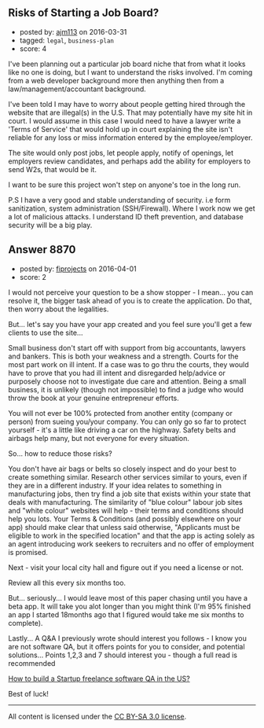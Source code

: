 ## Risks of Starting a Job Board?

- posted by: [ajm113](https://stackexchange.com/users/4562363/ajm113) on 2016-03-31
- tagged: `legal`, `business-plan`
- score: 4

<p>I've been planning out a particular job board niche that from what it looks like no one is doing, but I want to understand the risks involved. I'm coming from a web developer background more then anything then from a law/management/accountant background.</p>

<p>I've been told I may have to worry about people getting hired through the website that are illegal(s) in the U.S. That may potentially have my site hit in court. I would assume in this case I would need to have a lawyer write a 'Terms of Service' that would hold up in court explaining the site isn't reliable for any loss or miss information entered by the employee/employer.</p>

<p>The site would only post jobs, let people apply, notify of openings, let employers review candidates, and perhaps add the ability for employers to send W2s, that would be it.</p>

<p>I want to be sure this project won't step on anyone's toe in the long run.</p>

<p>P.S I have a very good and stable understanding of security. i.e form sanitization, system administration (SSH/Firewall). Where I work now we get a lot of malicious attacks. I understand ID theft prevention, and database security will be a big play.</p>



## Answer 8870

- posted by: [fiprojects](https://stackexchange.com/users/5370155/fiprojects) on 2016-04-01
- score: 2

<p>I would not perceive your question to be a show stopper - I mean... you can resolve it, the bigger task ahead of you is to create the application. Do that, then worry about the legalities.</p>

<p>But... let's say you have your app created and you feel sure you'll get a few clients to use the site...</p>

<p>Small business don't start off with support from big accountants, lawyers and bankers. This is both your weakness and a strength. Courts for the most part work on ill intent. If a case was to go thru the courts, they would have to prove that you had ill intent and disregarded help/advice or purposely choose not to investigate due care and attention. Being a small business, it is unlikely (though not impossible) to find a judge who would throw the book at your genuine entrepreneur efforts.</p>

<p>You will not ever be 100% protected from another entity (company or person) from sueing you/your company. You can only go so far to protect yourself - it's a little like driving a car on the highway. Safety belts and airbags help many, but not everyone for every situation.</p>

<p>So... how to reduce those risks? </p>

<p>You don't have air bags or belts so closely inspect and do your best to create something similar. Research other services similar to yours, even if they are in a different industry. If your idea relates to something in manufacturing jobs, then try find a job site that exists within your state that deals with manufacturing. The similarity of "blue colour" labour job sites and "white colour" websites will help - their terms and conditions should help you lots. Your Terms &amp; Conditions (and possibly elsewhere on your app) should make clear that unless said otherwise, "Applicants must be eligible to work in the specified location" and that the app is acting solely as an agent introducing work seekers to recruiters and no offer of employment is promised.</p>

<p>Next - visit your local city hall and figure out if you need a license or not.</p>

<p>Review all this every six months too.</p>

<p>But... seriously... I would leave most of this paper chasing until you have a beta app. It will take you alot longer than you might think (I'm 95% finished an app I started 18months ago that I figured would take me six months to complete).</p>

<p>Lastly... A Q&amp;A I previously wrote should interest you follows - I know you are not software QA, but it offers points for you to consider, and potential solutions... Points 1,2,3 and 7 should interest you - though a full read is recommended</p>

<p><a href="https://startups.stackexchange.com/questions/8576/how-to-build-a-startup-freelance-software-qa-in-the-us/8585#8585">How to build a Startup freelance software QA in the US?</a></p>

<p>Best of luck!</p>




---

All content is licensed under the [CC BY-SA 3.0 license](https://creativecommons.org/licenses/by-sa/3.0/).
